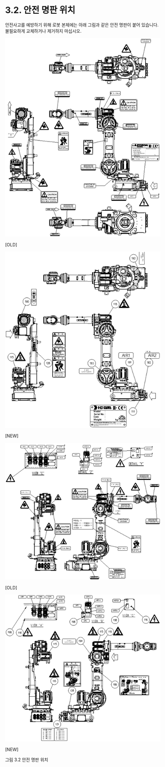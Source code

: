 ﻿# 3.2. 안전 명판 위치

안전사고를 예방하기 위해 로봇 본체에는 아래 그림과 같은 안전 명판이 붙어 있습니다. 불필요하게 교체하거나 제거하지 마십시오.


![](../_assets/그림_3.2.1_안전명판위치1.png)

[OLD]   

![](../_assets/그림_3.2.1_안전명판위치2.png)

[NEW]   

![](../_assets/그림_3.2.1_안전명판위치3.png)

[OLD]   

![](../_assets/그림_3.2.1_안전명판위치4.png)

[NEW]   

그림 3.2 안전 명판 위치
